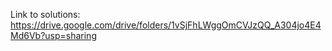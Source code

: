 Link to solutions: https://drive.google.com/drive/folders/1vSjFhLWggOmCVJzQQ_A304jo4E4Md6Vb?usp=sharing